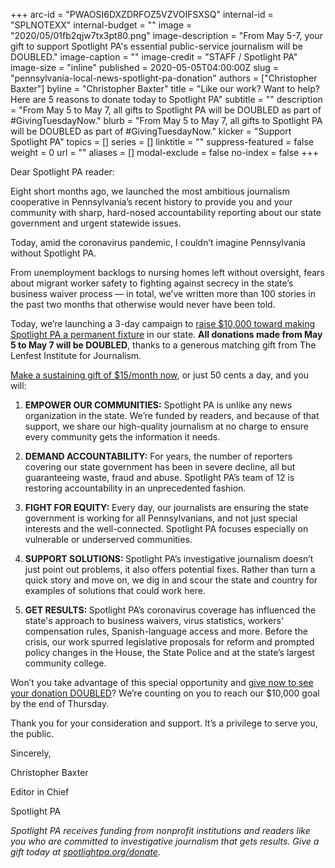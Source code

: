 +++
arc-id = "PWAOSI6DXZDRFOZ5VZVOIFSXSQ"
internal-id = "SPLNOTEXX"
internal-budget = ""
image = "2020/05/01fb2qjw7tx3pt80.png"
image-description = "From May 5-7, your gift to support Spotlight PA's essential public-service journalism will be DOUBLED."
image-caption = ""
image-credit = "STAFF / Spotlight PA"
image-size = "inline"
published = 2020-05-05T04:00:00Z
slug = "pennsylvania-local-news-spotlight-pa-donation"
authors = ["Christopher Baxter"]
byline = "Christopher Baxter"
title = "Like our work? Want to help? Here are 5 reasons to donate today to Spotlight PA"
subtitle = ""
description = "From May 5 to May 7, all gifts to Spotlight PA will be DOUBLED as part of #GivingTuesdayNow."
blurb = "From May 5 to May 7, all gifts to Spotlight PA will be DOUBLED as part of #GivingTuesdayNow."
kicker = "Support Spotlight PA"
topics = []
series = []
linktitle = ""
suppress-featured = false
weight = 0
url = ""
aliases = []
modal-exclude = false
no-index = false
+++

Dear Spotlight PA reader:

Eight short months ago, we launched the most ambitious journalism cooperative in Pennsylvania’s recent history to provide you and your community with sharp, hard-nosed accountability reporting about our state government and urgent statewide issues.

Today, amid the coronavirus pandemic, I couldn’t imagine Pennsylvania without Spotlight PA.

From unemployment backlogs to nursing homes left without oversight, fears about migrant worker safety to fighting against secrecy in the state’s business waiver process — in total, we’ve written more than 100 stories in the past two months that otherwise would never have been told.

Today, we’re launching a 3-day campaign to <a href="https://lesspage.com/donate" target=_blank>raise $10,000 toward making Spotlight PA a permanent fixture</a> in our state. <b>All donations made from May 5 to May 7 will be DOUBLED</b>, thanks to a generous matching gift from The Lenfest Institute for Journalism.

<a href="https://lesspage.com/donate" target=_blank>Make a sustaining gift of $15/month now</a>, or just 50 cents a day, and you will:

1. <b>EMPOWER OUR COMMUNITIES:</b> Spotlight PA is unlike any news organization in the state. We’re funded by readers, and because of that support, we share our high-quality journalism at no charge to ensure every community gets the information it needs.

2. <b>DEMAND ACCOUNTABILITY:</b> For years, the number of reporters covering our state government has been in severe decline, all but guaranteeing waste, fraud and abuse. Spotlight PA’s team of 12 is restoring accountability in an unprecedented fashion.

3. <b>FIGHT FOR EQUITY:</b> Every day, our journalists are ensuring the state government is working for all Pennsylvanians, and not just special interests and the well-connected. Spotlight PA focuses especially on vulnerable or underserved communities.

4. <b>SUPPORT SOLUTIONS: </b>Spotlight PA’s investigative journalism doesn’t just point out problems, it also offers potential fixes. Rather than turn a quick story and move on, we dig in and scour the state and country for examples of solutions that could work here.

5. <b>GET RESULTS: </b>Spotlight PA’s coronavirus coverage has influenced the state's approach to business waivers, virus statistics, workers' compensation rules, Spanish-language access and more. Before the crisis, our work spurred legislative proposals for reform and prompted policy changes in the House, the State Police and at the state’s largest community college.

Won’t you take advantage of this special opportunity and <a href="https://lesspage.com/donate" target=_blank>give now to see your donation DOUBLED</a>? We’re counting on you to reach our $10,000 goal by the end of Thursday.

Thank you for your consideration and support. It’s a privilege to serve you, the public.

Sincerely,

Christopher Baxter

Editor in Chief

Spotlight PA

<i>Spotlight PA receives funding from nonprofit institutions and readers like you who are committed to investigative journalism that gets results. Give a gift today at </i><a href="https://lesspage.com/donate"><i>spotlightpa.org/donate</i></a><i>.</i>
